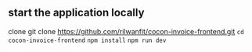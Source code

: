 ## start the application locally
clone git clone https://github.com/rilwanfit/cocon-invoice-frontend.git
```cd cocon-invoice-frontend```
```npm install```
```npm run dev```